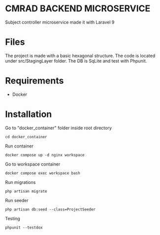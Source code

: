 # CMRAD BACKEND MICROSERVICE

Subject controller microservice made it with Laravel 9

# Files

The project is made with a basic hexagonal structure. The code is located under src/StagingLayer folder. The DB is SqLite and test with Phpunit.

# Requirements

- Docker

# Installation

Go to "docker_container" folder inside root directory

`cd docker_container`

Run container

`docker compose up -d nginx workspace`

Go to workspace container

`docker compose exec workspace bash`

Run migrations

`php artisan migrate`

Run seeder

`php artisan db:seed --class=ProjectSeeder`

Testing

`phpunit --testdox`